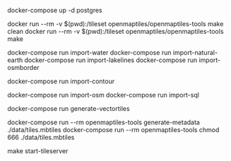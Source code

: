 docker-compose up -d postgres

docker run --rm -v $(pwd):/tileset openmaptiles/openmaptiles-tools make clean
docker run --rm -v $(pwd):/tileset openmaptiles/openmaptiles-tools make

docker-compose run import-water
docker-compose run import-natural-earth 
docker-compose run import-lakelines
docker-compose run import-osmborder

docker-compose run import-contour

docker-compose run import-osm
docker-compose run import-sql

docker-compose run generate-vectortiles

docker-compose run --rm openmaptiles-tools  generate-metadata ./data/tiles.mbtiles
docker-compose run --rm openmaptiles-tools  chmod 666         ./data/tiles.mbtiles

make start-tileserver
